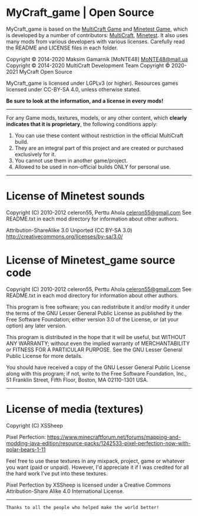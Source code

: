 MyCraft_game | Open Source
=============================

MyCraft_game is based on the [MultiCraft Game](https://github.com/MultiCraft/MultiCraft_game) and [Minetest Game](https://github.com/minetest/minetest_game),
which is developed by a number of contributors: [MultiCraft](https://github.com/MultiCraft/MultiCraft_game/graphs/contributors), [Minetest](https://github.com/minetest/minetest_game/graphs/contributors).
It also uses many mods from various developers with various licenses. Carefully read the README and LICENSE files in each folder.

Copyright © 2014-2020 Maksim Gamarnik [MoNTE48] <MoNTE48@mail.ua>
Copyright © 2014-2020 MultiCraft Development Team
Copyright © 2020-2021 MyCraft Open Source

MyCraft_game is licensed under LGPLv3 (or higher). Resources games licensed under CC-BY-SA 4.0, unless otherwise stated.

**Be sure to look at the information, and a license in every mods!**

--- --- ---

For any Game mods, textures, models, or any other content, which **clearly indicates that it is proprietary**, the following conditions apply:
1) You can use these content without restriction in the official MultiCraft build.
2) They are an integral part of this project and are created or purchased exclusively for it.
3) You cannot use them in another game/project.
4) Allowed to be used in non-official builds ONLY for personal use.

--- --- ---

License of Minetest sounds
==========================

Copyright (C) 2010-2012 celeron55, Perttu Ahola <celeron55@gmail.com>
See README.txt in each mod directory for information about other authors.

Attribution-ShareAlike 3.0 Unported (CC BY-SA 3.0)
http://creativecommons.org/licenses/by-sa/3.0/

License of Minetest_game source code
====================================

Copyright (C) 2010-2012 celeron55, Perttu Ahola <celeron55@gmail.com>
See README.txt in each mod directory for information about other authors.

This program is free software; you can redistribute it and/or modify
it under the terms of the GNU Lesser General Public License as published by
the Free Software Foundation; either version 3.0 of the License, or
(at your option) any later version.

This program is distributed in the hope that it will be useful,
but WITHOUT ANY WARRANTY; without even the implied warranty of
MERCHANTABILITY or FITNESS FOR A PARTICULAR PURPOSE.  See the
GNU Lesser General Public License for more details.

You should have received a copy of the GNU Lesser General Public License along
with this program; if not, write to the Free Software Foundation, Inc.,
51 Franklin Street, Fifth Floor, Boston, MA 02110-1301 USA.

--- --- ---

License of media (textures)
===========================

Copyright (C) XSSheep

Pixel Perfection:
https://www.minecraftforum.net/forums/mapping-and-modding-java-edition/resource-packs/1242533-pixel-perfection-now-with-polar-bears-1-11

Feel free to use these textures in any mixpack, project, game or whatever you want (paid or unpaid). However, I'd appreciate it if I was credited for all the hard work I've put into these textures.

Pixel Perfection by XSSheep is licensed under a Creative Commons Attribution-Share Alike 4.0 International License.

--- --- ---

	Thanks to all the people who helped make the world better!
